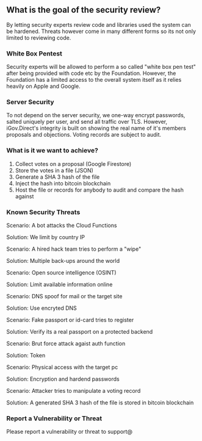 ## What is the goal of the security review?

By letting security experts review code and libraries used the system can be hardened. Threats however come in many different forms so its not only limited to reviewing code.

### White Box Pentest

Security experts will be allowed to perform a so called "white box pen test" after being provided with code etc by the Foundation. However, the Foundation has a limited access to the overall system itself as it relies heavily on Apple and Google.

### Server Security

To not depend on the server security, we one-way encrypt passwords, salted uniquely per user, and send all traffic over TLS. However, iGov.Direct's integrity is built on showing the real name of it's members proposals and objections. Voting records are subject to audit.

### What is it we want to achieve?

1. Collect votes on a proposal (Google Firestore)
2. Store the votes in a file (JSON)
3. Generate a SHA 3 hash of the file
4. Inject the hash into bitcoin blockchain
5. Host the file or records for anybody to audit and compare the hash against

### Known Security Threats

Scenario: A bot attacks the Cloud Functions

Solution: We limit by country IP

Scenario: A hired hack team tries to perform a "wipe"

Solution: Multiple back-ups around the world

Scenario: Open source intelligence (OSINT)

Solution: Limit available information online 

Scenario: DNS spoof for mail or the target site

Solution: Use encryted DNS

Scenario: Fake passport or id-card tries to register

Solution: Verify its a real passport on a protected backend

Scenario: Brut force attack agaist auth function

Solution: Token

Scenario: Physical access with the target pc

Solution: Encryption and hardend passwords

Scenario: Attacker tries to manipulate a voting record

Solution: A generated SHA 3 hash of the file is stored in bitcoin blockchain


### Report a Vulnerability or Threat

Please report a vulnerability or threat to support@ 

